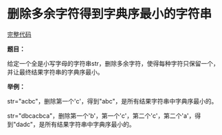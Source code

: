 # 删除多余字符得到字典序最小的字符串
[完整代码]()

**题目：**

给定一个全是小写字母的字符串str，删除多余字符，使得每种字符只保留一个，并让最终结果字符串的字典序最小。

**举例：**

str="acbc"，删除第一个'c'，得到"abc"，是所有结果字符串中字典序最小的。

str="dbcacbca"，删除第一个'b'，第一个'c'，第二个'c'，第二个'a'，得到"dadc"，是所有结果字符串中字典序最小的。

